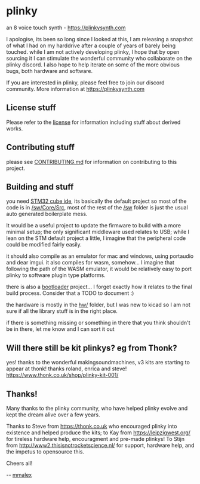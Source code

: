 # plinky

an 8 voice touch synth - https://plinkysynth.com

I apologise, its been so long since I looked at this, I am releasing a snapshot of what I had on my harddrive after a couple of years of barely being touched. while I am not actively developing plinky, I hope that by open sourcing it I can stimulate the wonderful community who collaborate on the plinky discord. I also hope to help iterate on some of the more obvious bugs, both hardware and software. 

If you are interested in plinky, please feel free to join our discord community. More information at https://plinkysynth.com


License stuff
--
Please refer to the [license](LICENSE.md) for information including stuff about derived works.

Contributing stuff
--
please see [CONTRIBUTING.md](CONTRIBUTING.md) for information on contributing to this project.

Building and stuff
--
you need [STM32 cube ide](https://www.st.com/en/development-tools/stm32cubeide.html), its basically the default project so most of the code is in [/sw/Core/Src](/sw/Core/Src), most of the rest of the [/sw](/sw) folder is just the usual auto generated boilerplate mess.

It would be a useful project to update the firmware to build with a more minimal setup; the only significant middleware used relates to USB; while I lean on the STM default project a little, I imagine that the peripheral code could be modified fairly easily.

it should also compile as an emulator for mac and windows, using portaudio and dear imgui. it also compiles for wasm, somehow... I imagine that following the path of the WASM emulator, it would be relatively easy to port plinky to software plugin type platforms.

there is also a [bootloader](/bootloader/) project... I forget exactly how it relates to the final build process. Consider that a TODO to document :)

the hardware is mostly in the [hw/](/hw/) folder, but I was new to kicad so I am not sure if all the library stuff is in the right place.

if there is something missing or something in there that you think shouldn't be in there, let me know and I can sort it out


Will there still be kit plinkys? eg from Thonk?
--
yes! thanks to the wonderful makingsoundmachines, v3 kits are starting to appear at thonk! thanks roland, enrica and steve!  https://www.thonk.co.uk/shop/plinky-kit-001/

Thanks!
--
Many thanks to the plinky community, who have helped plinky evolve and kept the dream alive over a few years. 

Thanks to Steve from https://thonk.co.uk who encouraged plinky into existence and helped produce the kits; to Kay from https://leipzigwest.org/ for tireless hardware help, encouragment and pre-made plinkys! To Stijn from http://www2.thisisnotrocketscience.nl/ for support, hardware help, and the impetus to opensource this.

Cheers all! 

-- [mmalex](https://twitter.com/mmalex)

